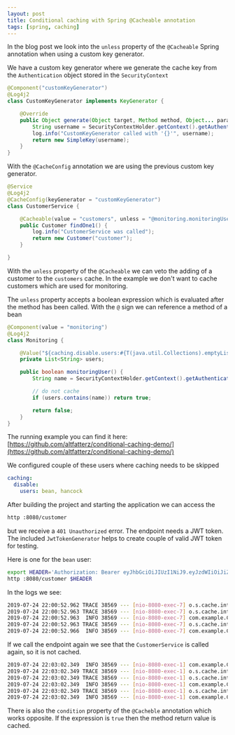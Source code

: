 ```yaml
---
layout: post
title: Conditional caching with Spring @Cacheable annotation 
tags: [spring, caching]
---
```


In the blog post we look into the `unless` property of the `@Cacheable` Spring annotation when using a custom key generator. 

We have a custom key generator where we generate the cache key from the `Authentication` object stored in the `SecurityContext`

```java
@Component("customKeyGenerator")
@Log4j2
class CustomKeyGenerator implements KeyGenerator {

    @Override
    public Object generate(Object target, Method method, Object... params) {
        String username = SecurityContextHolder.getContext().getAuthentication().getName();
        log.info("CustomKeyGenerator called with '{}'", username);
        return new SimpleKey(username);
    }
}
```

With the `@CacheConfig` annotation we are using the previous custom key generator. 

```java
@Service
@Log4j2
@CacheConfig(keyGenerator = "customKeyGenerator")
class CustomerService {

    @Cacheable(value = "customers", unless = "@monitoring.monitoringUser()")
    public Customer findOne1() {
        log.info("CustomerService was called");
        return new Customer("customer");
    }

}
```

With the `unless` property of the `@Cacheable` we can veto the adding of a customer to the `customers` cache. 
In the example we don't want to cache customers which are used for monitoring. 

The `unless` property accepts a boolean expression which is evaluated after the method has been called. 
With the `@` sign we can reference a method of a bean

```java
@Component(value = "monitoring")
@Log4j2
class Monitoring {

    @Value("${caching.disable.users:#{T(java.util.Collections).emptyList()}}")
    private List<String> users;

    public boolean monitoringUser() {
        String name = SecurityContextHolder.getContext().getAuthentication().getName();

        // do not cache
        if (users.contains(name)) return true;

        return false;
    }
}
```

The running example you can find it here: [https://github.com/altfatterz/conditional-caching-demo/](https://github.com/altfatterz/conditional-caching-demo/)

We configured couple of these users where caching needs to be skipped 

```yaml
caching:
  disable:
    users: bean, hancock
```    

After building the project and starting the application we can access the

```bash
http :8080/customer
```

but we receive a `401 Unauthorized` error. The endpoint needs a JWT token. The included `JwtTokenGenerator` helps to create couple of valid JWT token for testing.

Here is one for the `bean` user:

```bash
export HEADER='Authorization: Bearer eyJhbGciOiJIUzI1NiJ9.eyJzdWIiOiJiZWFuIiwiYXV0aG9yaXRpZXMiOiJ1c2VyIn0.SM8rLETjXuo8xrrn2OwDb99EcxYHUI7DYZXL271ZdMM'
http :8080/customer $HEADER
```

In the logs we see:

```bash
2019-07-24 22:00:52.962 TRACE 38569 --- [nio-8080-exec-7] o.s.cache.interceptor.CacheInterceptor   : Computed cache key 'SimpleKey [bean]' for operation Builder[public com.example.Customer com.example.CustomerService.findOne()] caches=[customers] | key='' | keyGenerator='customKeyGenerator' | cacheManager='' | cacheResolver='' | condition='' | unless='@monitoring.isMonitoringUser()' | sync='false'
2019-07-24 22:00:52.963 TRACE 38569 --- [nio-8080-exec-7] o.s.cache.interceptor.CacheInterceptor   : No cache entry for key 'SimpleKey [bean]' in cache(s) [customers]
2019-07-24 22:00:52.963  INFO 38569 --- [nio-8080-exec-7] com.example.CustomKeyGenerator           : CustomKeyGenerator called with 'bean'
2019-07-24 22:00:52.963 TRACE 38569 --- [nio-8080-exec-7] o.s.cache.interceptor.CacheInterceptor   : Computed cache key 'SimpleKey [bean]' for operation Builder[public com.example.Customer com.example.CustomerService.findOne()] caches=[customers] | key='' | keyGenerator='customKeyGenerator' | cacheManager='' | cacheResolver='' | condition='' | unless='@monitoring.isMonitoringUser()' | sync='false'
2019-07-24 22:00:52.966  INFO 38569 --- [nio-8080-exec-7] com.example.CustomerService              : CustomerService was called
```

If we call the endpoint again we see that the `CustomerService` is called again, so it is not cached.

```bash
2019-07-24 22:03:02.349  INFO 38569 --- [nio-8080-exec-1] com.example.CustomKeyGenerator           : CustomKeyGenerator called with 'bean'
2019-07-24 22:03:02.349 TRACE 38569 --- [nio-8080-exec-1] o.s.cache.interceptor.CacheInterceptor   : Computed cache key 'SimpleKey [bean]' for operation Builder[public com.example.Customer com.example.CustomerService.findOne()] caches=[customers] | key='' | keyGenerator='customKeyGenerator' | cacheManager='' | cacheResolver='' | condition='' | unless='@monitoring.isMonitoringUser()' | sync='false'
2019-07-24 22:03:02.349 TRACE 38569 --- [nio-8080-exec-1] o.s.cache.interceptor.CacheInterceptor   : No cache entry for key 'SimpleKey [bean]' in cache(s) [customers]
2019-07-24 22:03:02.349  INFO 38569 --- [nio-8080-exec-1] com.example.CustomKeyGenerator           : CustomKeyGenerator called with 'bean'
2019-07-24 22:03:02.349 TRACE 38569 --- [nio-8080-exec-1] o.s.cache.interceptor.CacheInterceptor   : Computed cache key 'SimpleKey [bean]' for operation Builder[public com.example.Customer com.example.CustomerService.findOne()] caches=[customers] | key='' | keyGenerator='customKeyGenerator' | cacheManager='' | cacheResolver='' | condition='' | unless='@monitoring.isMonitoringUser()' | sync='false'
2019-07-24 22:03:02.349  INFO 38569 --- [nio-8080-exec-1] com.example.CustomerService              : CustomerService was called
```

There is also the `condition` property of the `@Cacheble` annotation which works opposite. If the expression is `true` then the method return value is cached.  